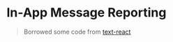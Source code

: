 # In-App Message Reporting

> Borrowed some code from [text-react](https://github.com/Juby210/text-react)

